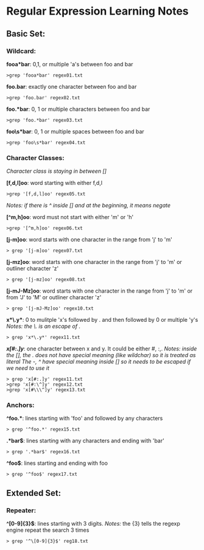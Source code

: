 # Regular Expression Learning Notes
## Basic Set:
### Wildcard:

**fooa\*bar**: 0,1, or multiple 'a's between foo and bar
```
>grep 'fooa*bar' regex01.txt
```

**foo.bar**: exactly one character between foo and bar
```
>grep 'foo.bar' regex02.txt
```

**foo.\*bar**: 0, 1 or multiple characters between foo and bar
```
>grep 'foo.*bar' regex03.txt
```

**foo\s\*bar**: 0, 1 or multiple spaces between foo and bar
```
>grep 'foo\s*bar' regex04.txt
```

### Character Classes:

*Character class is staying in between []*

**[f,d,l]oo**: word starting with either f,d,l
```
>grep '[f,d,l]oo' regex05.txt
```
*Notes: if there is ^ inside [] and at the beginning, it means negate*

**[^m,h]oo**: word must not start with either 'm' or 'h'
```
>grep '[^m,h]oo' regex06.txt
```

**[j-m]oo**: word starts with one character in the range from 'j' to 'm'
```
> grep '[j-m]oo' regex07.txt
```

**[j-mz]oo**: word starts with one character in the range from 'j' to 'm' or outliner character 'z'
```
> grep '[j-mz]oo' regex08.txt
```

**[j-mJ-Mz]oo**: word starts with one character in the range from 'j' to 'm' or from 'J' to 'M' or outliner character 'z'
```
> grep '[j-mJ-Mz]oo' regex10.txt
```

**x\*\\.y\***: 0 to mulitple 'x's followed by . and then followed by 0 or multiple 'y's
*Notes: the \\. is an escape of .*
```
> grep 'x*\.y*' regex11.txt
```

***x[#:.]y***: one character between x and y. It could be either #, :,.
*Notes: inside the [], the . does not have special meaning (like wildchar) so it is treated as literal*
*The -, ^ have special meaning inside [] so it needs to be escaped if we need to use it*
```
> grep 'x[#:.]y' regex11.txt
>grep 'x[#:\^]y' regex12.txt
>grep 'x[#\\\^]y' regex13.txt
```

### Anchors:

**^foo.\***: lines starting with 'foo' and followed by any characters
```
> grep '^foo.*' regex15.txt
```

**.\*bar$**: lines starting with any characters and ending with 'bar'
```
> grep '.*bar$' regex16.txt
```

**^foo$**: lines starting and ending with foo
```
> grep '^foo$' regex17.txt
```

## Extended Set:

### Repeater:
**^\[0-9]{3}$**: lines starting with 3 digits.
*Notes:* the {3} tells the regexp engine repeat the search 3 times
```
> grep '^\[0-9]{3}$' reg18.txt
```
